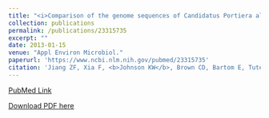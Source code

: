 ```yaml
---
title: "<i>Comparison of the genome sequences of Candidatus Portiera aleyrodidarum primary endosymbionts of the whitefly Bemisia tabaci B and Q biotypes</i>"
collection: publications
permalink: /publications/23315735
excerpt: "" 
date: 2013-01-15
venue: "Appl Environ Microbiol."
paperurl: 'https://www.ncbi.nlm.nih.gov/pubmed/23315735'
citation: 'Jiang ZF, Xia F, <b>Johnson KW</b>, Brown CD, Bartom E, Tuteja JH, Stevens R, Grossman RL, Brumin M, White KP, Ghanim M. Appl Environ Microbiol. 2013 Mar;79(5):1757-9. doi: 10.1128/AEM.02976-12. Epub 2013 Jan 11. PubMed ID: 23315735'
---
```


[PubMed Link](https://www.ncbi.nlm.nih.gov/pubmed/23315735)

[Download PDF here](https://kippjohnson.com/files/23315735.pdf)

